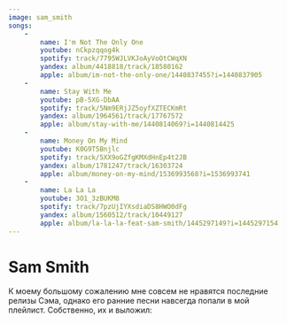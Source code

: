 ```yaml
---
image: sam_smith
songs:
    -
        name: I'm Not The Only One
        youtube: nCkpzqqog4k
        spotify: track/7795WJLVKJoAyVoOtCWqXN
        yandex: album/4418818/track/18580162
        apple: album/im-not-the-only-one/1440837455?i=1440837905
    -
        name: Stay With Me
        youtube: pB-5XG-DbAA
        spotify: track/5Nm9ERjJZ5oyfXZTECKmRt
        yandex: album/1964561/track/17767572
        apple: album/stay-with-me/1440814069?i=1440814425
    -
        name: Money On My Mind
        youtube: K0G9T5Bnjlc
        spotify: track/5XX9oGZfgKMXdHnEp4t2JB
        yandex: album/1781247/track/16303724
        apple: album/money-on-my-mind/1536993568?i=1536993741
    -
        name: La La La
        youtube: 3O1_3zBUKM8
        spotify: track/7pzUjIYXsdiaDS8HWO0dFg
        yandex: album/1560512/track/10449127
        apple: album/la-la-la-feat-sam-smith/1445297149?i=1445297154
---
```

# Sam Smith

К моему большому сожалению мне совсем не нравятся последние релизы Сэма, однако
его ранние песни навсегда попали в мой плейлист. Собственно, их и выложил: